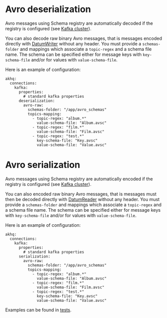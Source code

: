 

# Avro deserialization

Avro messages using Schema registry are automatically decoded if the registry is configured (see [Kafka cluster](../configuration/brokers.md)).

You can also decode raw binary Avro messages, that is messages encoded directly with [DatumWriter](https://avro.apache.org/docs/current/api/java/org/apache/avro/io/DatumWriter.html) without any header.
You must provide a `schemas-folder` and mappings which associate a `topic-regex` and a schema file name. The schema can be
specified either for message keys with `key-schema-file` and/or for values with `value-schema-file`.

Here is an example of configuration:

```
akhq:
  connections:
    kafka:
      properties:
        # standard kafka properties
      deserialization:
        avro-raw:
          schemas-folder: "/app/avro_schemas"
          topics-mapping:
            - topic-regex: "album.*"
              value-schema-file: "Album.avsc"
            - topic-regex: "film.*"
              value-schema-file: "Film.avsc"
            - topic-regex: "test.*"
              key-schema-file: "Key.avsc"
              value-schema-file: "Value.avsc"
```

# Avro serialization

Avro messages using Schema registry are automatically encoded if the registry is configured (see [Kafka cluster](../configuration/brokers.md)).

You can also encoded raw binary Avro messages, that is messages must then be decoded directly with [DatumReader](https://avro.apache.org/docs/current/api/java/org/apache/avro/io/DatumReader.html) without any header.
You must provide a `schemas-folder` and mappings which associate a `topic-regex` and a schema file name. The schema can be
specified either for message keys with `key-schema-file` and/or for values with `value-schema-file`.

Here is an example of configuration:

```
akhq:
  connections:
    kafka:
      properties:
        # standard kafka properties
      serialization:
        avro-raw:
          schemas-folder: "/app/avro_schemas"
          topics-mapping:
            - topic-regex: "album.*"
              value-schema-file: "Album.avsc"
            - topic-regex: "film.*"
              value-schema-file: "Film.avsc"
            - topic-regex: "test.*"
              key-schema-file: "Key.avsc"
              value-schema-file: "Value.avsc"
```

Examples can be found in [tests](https://github.com/tchiotludo/akhq/tree/dev/src/main/java/org/akhq/utils).
